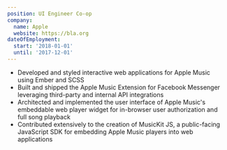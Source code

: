 ```yaml
---
position: UI Engineer Co-op
company:
  name: Apple
  website: https://bla.org
dateOfEmployment:
  start: '2018-01-01'
  until: '2017-12-01'
---
```


- Developed and styled interactive web applications for Apple Music using Ember and SCSS
- Built and shipped the Apple Music Extension for Facebook Messenger leveraging third-party and internal API integrations
- Architected and implemented the user interface of Apple Music's embeddable web player widget for in-browser user authorization and full song playback
- Contributed extensively to the creation of MusicKit JS, a public-facing JavaScript SDK for embedding Apple Music players into web applications
